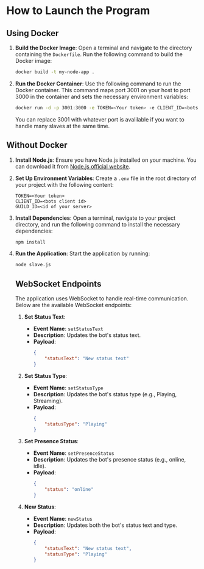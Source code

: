 # How to Launch the Program

## Using Docker

1. **Build the Docker Image**:
    Open a terminal and navigate to the directory containing the `Dockerfile`. Run the following command to build the Docker image:
    ```sh
    docker build -t my-node-app .
    ```

2. **Run the Docker Container**:
    Use the following command to run the Docker container. This command maps port 3001 on your host to port 3000 in the container and sets the necessary environment variables:
    ```sh
    docker run -d -p 3001:3000 -e TOKEN=<Your token> -e CLIENT_ID=<bots client id> -e GUILD_ID=<id of your server> my-node-app
    ```
    You can replace 3001 with whatever port is avalilable if you want to handle many slaves at the same time.

## Without Docker

1. **Install Node.js**:
    Ensure you have Node.js installed on your machine. You can download it from [Node.js official website](https://nodejs.org/).

2. **Set Up Environment Variables**:
    Create a `.env` file in the root directory of your project with the following content:
    ```properties
    TOKEN=<Your token>
    CLIENT_ID=<bots client id>
    GUILD_ID=<id of your server>
    ```

3. **Install Dependencies**:
    Open a terminal, navigate to your project directory, and run the following command to install the necessary dependencies:
    ```sh
    npm install
    ```

4. **Run the Application**:
    Start the application by running:
    ```sh
    node slave.js
    ```


    ## WebSocket Endpoints

    The application uses WebSocket to handle real-time communication. Below are the available WebSocket endpoints:

    1. **Set Status Text**:
        - **Event Name**: `setStatusText`
        - **Description**: Updates the bot's status text.
        - **Payload**:
            ```json
            {
                "statusText": "New status text"
            }
            ```

    2. **Set Status Type**:
        - **Event Name**: `setStatusType`
        - **Description**: Updates the bot's status type (e.g., Playing, Streaming).
        - **Payload**:
            ```json
            {
                "statusType": "Playing"
            }
            ```

    3. **Set Presence Status**:
        - **Event Name**: `setPresenceStatus`
        - **Description**: Updates the bot's presence status (e.g., online, idle).
        - **Payload**:
            ```json
            {
                "status": "online"
            }
            ```

    4. **New Status**:
        - **Event Name**: `newStatus`
        - **Description**: Updates both the bot's status text and type.
        - **Payload**:
            ```json
            {
                "statusText": "New status text",
                "statusType": "Playing"
            }
            ```
